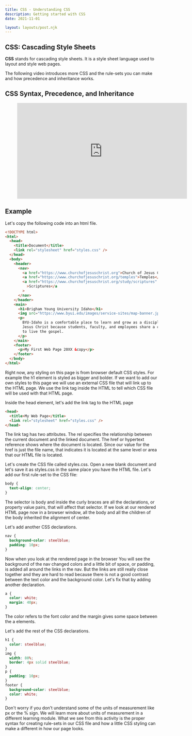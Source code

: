 ```yaml
---
title: CSS - Understanding CSS
description: Getting started with CSS
date: 2021-11-01

layout: layouts/post.njk
---
```


## CSS: Cascading Style Sheets

**CSS** stands for cascading style sheets. It is a style sheet language used to layout and style web pages.

The following video introduces more CSS and the rule-sets you can make and how precedence and inheritance works.

## CSS Syntax, Precedence, and Inheritance

<figure class="video-container">

<iframe width="560" height="315" src="https://www.youtube.com/embed/TdhDY2cx66s" title="YouTube video player" frameborder="0" allow="accelerometer; autoplay; clipboard-write; encrypted-media; gyroscope; picture-in-picture" allowfullscreen></iframe>
</figure>

## Example

Let's copy the following code into an html file.

```html
<!DOCTYPE html>
<html>
  <head>
    <title>Document</title>
    <link rel="stylesheet" href="styles.css" />
  </head>
  <body>
    <header>
      <nav>
        <a href="https://www.churchofjesuschrist.org">Church of Jesus Christ</a>
        <a href="https://www.churchofjesuschrist.org/temples">Temples</a>
        <a href="https://www.churchofjesuschrist.org/study/scriptures"
          >Scriptures</a
        >
      </nav>
    </header>
    <main>
      <h1>Brigham Young University Idaho</h1>
      <img src="https://www.byui.edu/images/service-sites/map-banner.jpg" />
      <p>
        BYU-Idaho is a comfortable place to learn and grow as a disciple of
        Jesus Christ because students, faculty, and employees share a commitment
        to live the gospel.
      </p>
    </main>
    <footer>
      <p>My First Web Page 20XX &copy</p>
    </footer>
  </body>
</html>
```

Right now, any styling on this page is from browser default CSS styles. For example the h1 element is styled as bigger and bolder. If we want to add our own styles to this page we will use an external CSS file that will link up to the HTML page. We use the link tag inside the HTML to tell which CSS file will be used with that HTML page.

Inside the head element, let's add the link tag to the HTML page

```html
<head>
  <title>My Web Page</title>
  <link rel="stylesheet" href="styles.css" />
</head>
```

The link tag has two attributes. The rel specifies the relationship between the current document and the linked document. The href or hypertext reference shows where the document is located. Since our value for the href is just the file name, that indicates it is located at the same level or area that our HTML file is located.

Let's create the CSS file called styles.css. Open a new blank document and let's save it as styles.css in the same place you have the HTML file. Let's add our first rule-set to the CSS file:

```css
body {
  text-align: center;
}
```

The selector is body and inside the curly braces are all the declarations, or property value pairs, that will affect that selector.
If we look at our rendered HTML page now in a browser window, all the body and all the children of the body inherited the alignment of center.

Let's add another CSS declarations.

```css
nav {
  background-color: steelblue;
  padding: 10px;
}
```

Now when you look at the rendered page in the browser You will see the background of the nav changed colors and a little bit of space, or padding, is added all around the links in the nav. But the links are still really close together and they are hard to read because there is not a good contrast between the text color and the background color. Let's fix that by adding another declaration.

```css
a {
  color: white;
  margin: 40px;
}
```

The color refers to the font color and the margin gives some space between the a elements.

Let's add the rest of the CSS declarations.

```css
h1 {
  color: steelblue;
}
img {
  width: 80%;
  border: 4px solid steelblue;
}
p {
  padding: 10px;
}
footer {
  background-color: steelblue;
  color: white;
}
```

Don't worry if you don't understand some of the units of measurement like px or the % sign. We will learn more about units of measurement in a different learning module. What we see from this activity is the proper syntax for creating rule-sets in our CSS file and how a little CSS styling can make a different in how our page looks.
